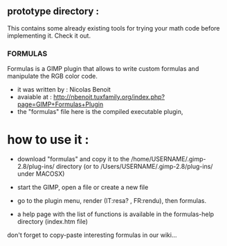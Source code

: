 ## prototype directory :
This contains some already existing tools for trying your math code before implementing it.
Check it out.

### FORMULAS

Formulas is a GIMP plugin that allows to write custom formulas and manipulate the RGB color code.
* it was written by : Nicolas Benoit
* avaiable at : http://nbenoit.tuxfamily.org/index.php?page=GIMP+Formulas+Plugin
* the "formulas" file here is the compiled executable plugin,
# how to use it : 

* download "formulas" and copy it to the /home/USERNAME/.gimp-2.8/plug-ins/ directory
 (or to /Users/USERNAME/.gimp-2.8/plug-ins/ under MACOSX)   
* start the GIMP, open a file or create a new file
* go to the plugin menu, render (IT:resa? , FR:rendu), then formulas.

* a help page with the list of functions is available in the formulas-help directory (index.htm file)

don't forget to copy-paste interesting formulas in our wiki...
